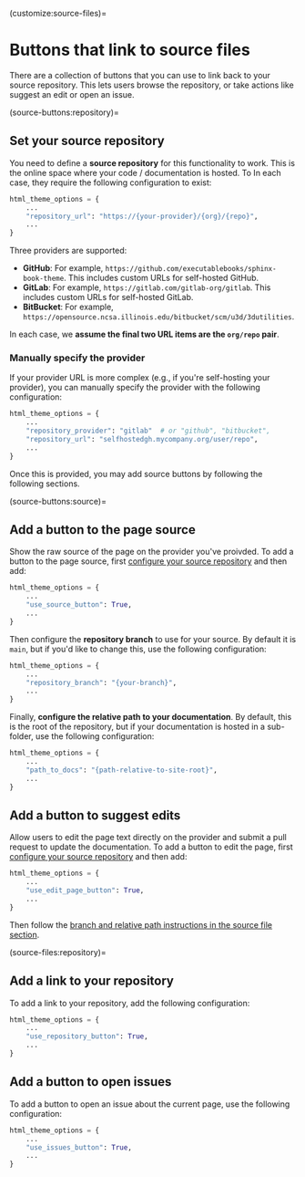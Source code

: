 (customize:source-files)=
# Buttons that link to source files

There are a collection of buttons that you can use to link back to your source
repository. This lets users browse the repository, or take actions like suggest
an edit or open an issue.

(source-buttons:repository)=
## Set your source repository

You need to define a **source repository** for this functionality to work.
This is the online space where your code / documentation is hosted.
To
In each case, they require the following configuration to exist:

```python
html_theme_options = {
    ...
    "repository_url": "https://{your-provider}/{org}/{repo}",
    ...
}
```

Three providers are supported:

- **GitHub**: For example, `https://github.com/executablebooks/sphinx-book-theme`.
  This includes custom URLs for self-hosted GitHub.
- **GitLab**: For example, `https://gitlab.com/gitlab-org/gitlab`.
  This includes custom URLs for self-hosted GitLab.
- **BitBucket**: For example, `https://opensource.ncsa.illinois.edu/bitbucket/scm/u3d/3dutilities`.

In each case, we **assume the final two URL items are the `org/repo` pair**.

### Manually specify the provider

If your provider URL is more complex (e.g., if you're self-hosting your provider), you can manually specify the provider with the following configuration:

```python
html_theme_options = {
    ...
    "repository_provider": "gitlab"  # or "github", "bitbucket",
    "repository_url": "selfhostedgh.mycompany.org/user/repo",
    ...
}
```

Once this is provided, you may add source buttons by following the following sections.

(source-buttons:source)=
## Add a button to the page source

Show the raw source of the page on the provider you've proivded.
To add a button to the page source, first [configure your source repository](source-buttons:repository) and then add:

```python
html_theme_options = {
    ...
    "use_source_button": True,
    ...
}
```

Then configure the **repository branch** to use for your source.
By default it is `main`, but if you'd like to change this, use the following configuration:

```python
html_theme_options = {
    ...
    "repository_branch": "{your-branch}",
    ...
}
```

Finally, **configure the relative path to your documentation**.
By default, this is the root of the repository, but if your documentation is hosted in a sub-folder, use the following configuration:

```python
html_theme_options = {
    ...
    "path_to_docs": "{path-relative-to-site-root}",
    ...
}
```

## Add a button to suggest edits

Allow users to edit the page text directly on the provider and submit a pull request to update the documentation.
To add a button to edit the page, first [configure your source repository](source-buttons:repository) and then add:

```python
html_theme_options = {
    ...
    "use_edit_page_button": True,
    ...
}
```

Then follow the [branch and relative path instructions in the source file section](source-buttons:source).


(source-files:repository)=
## Add a link to your repository

To add a link to your repository, add the following configuration:

```python
html_theme_options = {
    ...
    "use_repository_button": True,
    ...
}
```

## Add a button to open issues

To add a button to open an issue about the current page, use the following
configuration:

```python
html_theme_options = {
    ...
    "use_issues_button": True,
    ...
}
```
